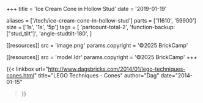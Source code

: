 +++
title = 'Ice Cream Cone in Hollow Stud'
date  = '2019-01-19'

aliases = ['/tech/ice-cream-cone-in-hollow-stud']
parts = ['11610', '59900']
size  = ['1s', '1s', '5p']
tags  = [
  'partcount-total-2',
  'function-backup: ["stud_tilt"]',
  'angle-studtilt-180',
]

[[resources]]
src              = 'image.png'
params.copyright = '©2025 BrickCamp'

[[resources]]
src              = 'model.ldr'
params.copyright = '©2025 BrickCamp'
+++

{{< linkbox
    url="http://www.dagsbricks.com/2014/01/lego-techniques-cones.html"
    title="LEGO Techniques - Cones"
    author="Dag"
    date="2014-01-15"
>}}
